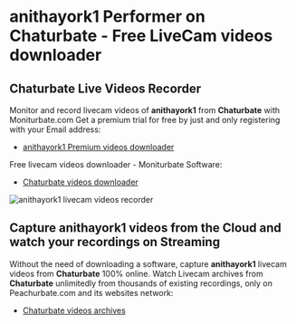 # anithayork1 Performer on Chaturbate - Free LiveCam videos downloader

## Chaturbate Live Videos Recorder

Monitor and record livecam videos of **anithayork1** from **Chaturbate** with Moniturbate.com
Get a premium trial for free by just and only registering with your Email address:
* [anithayork1 Premium videos downloader](https://moniturbate.com/request-demo-licence-key.html)

Free livecam videos downloader - Moniturbate Software:
* [Chaturbate videos downloader](https://moniturbate.com/moniturbate-download-software.html)

![anithayork1 livecam videos recorder](https://peachurnet.com/templates/moniturbate-software.png)


## Capture anithayork1 videos from the Cloud and watch your recordings on Streaming

Without the need of downloading a software, capture **anithayork1** livecam videos from **Chaturbate** 100% online.
Watch Livecam archives from **Chaturbate** unlimitedly from thousands of existing recordings, only on Peachurbate.com and its websites network:
* [Chaturbate videos archives](https://peachurnet.com/)